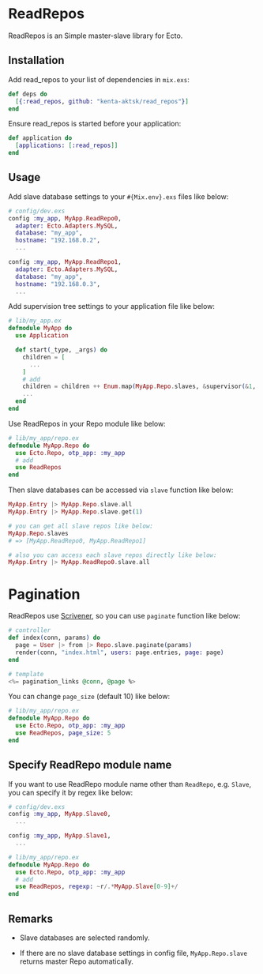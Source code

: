 # ReadRepos

ReadRepos is an Simple master-slave library for Ecto.

## Installation

Add read_repos to your list of dependencies in `mix.exs`:

```elixir
def deps do
  [{:read_repos, github: "kenta-aktsk/read_repos"}]
end
```

Ensure read_repos is started before your application:

```elixir
def application do
  [applications: [:read_repos]]
end
```

## Usage

Add slave database settings to your `#{Mix.env}.exs` files like below:

```elixir
# config/dev.exs
config :my_app, MyApp.ReadRepo0,
  adapter: Ecto.Adapters.MySQL,
  database: "my_app",
  hostname: "192.168.0.2",
  ...

config :my_app, MyApp.ReadRepo1,
  adapter: Ecto.Adapters.MySQL,
  database: "my_app",
  hostname: "192.168.0.3",
  ...
```

Add supervision tree settings to your application file like below:

```elixir
# lib/my_app.ex
defmodule MyApp do
  use Application

  def start(_type, _args) do
    children = [
      ...
    ]
    # add
    children = children ++ Enum.map(MyApp.Repo.slaves, &supervisor(&1, []))
    ...
  end
end
```

Use ReadRepos in your Repo module like below:

```elixir
# lib/my_app/repo.ex
defmodule MyApp.Repo do
  use Ecto.Repo, otp_app: :my_app
  # add
  use ReadRepos
end
```

Then slave databases can be accessed via `slave` function like below:

```elixir
MyApp.Entry |> MyApp.Repo.slave.all
MyApp.Entry |> MyApp.Repo.slave.get(1)

# you can get all slave repos like below:
MyApp.Repo.slaves
# => [MyApp.ReadRepo0, MyApp.ReadRepo1]

# also you can access each slave repos directly like below:
MyApp.Entry |> MyApp.ReadRepo0.slave.all
```

# Pagination

ReadRepos use [Scrivener](https://github.com/drewolson/scrivener), so you can use `paginate` function like below:

```elixir
# controller
def index(conn, params) do
  page = User |> from |> Repo.slave.paginate(params)
  render(conn, "index.html", users: page.entries, page: page)
end

# template
<%= pagination_links @conn, @page %>
```

You can change `page_size` (default 10) like below:

```elixir
# lib/my_app/repo.ex
defmodule MyApp.Repo do
  use Ecto.Repo, otp_app: :my_app
  use ReadRepos, page_size: 5
end
```


## Specify ReadRepo module name

If you want to use ReadRepo module name other than `ReadRepo`, e.g. `Slave`, you can specify it by regex like below:

```elixir
# config/dev.exs
config :my_app, MyApp.Slave0,
  ...

config :my_app, MyApp.Slave1,
  ...

# lib/my_app/repo.ex
defmodule MyApp.Repo do
  use Ecto.Repo, otp_app: :my_app
  # add
  use ReadRepos, regexp: ~r/.*MyApp.Slave[0-9]+/
end
```

## Remarks

* Slave databases are selected randomly.

* If there are no slave database settings in config file, `MyApp.Repo.slave` returns master Repo automatically.
